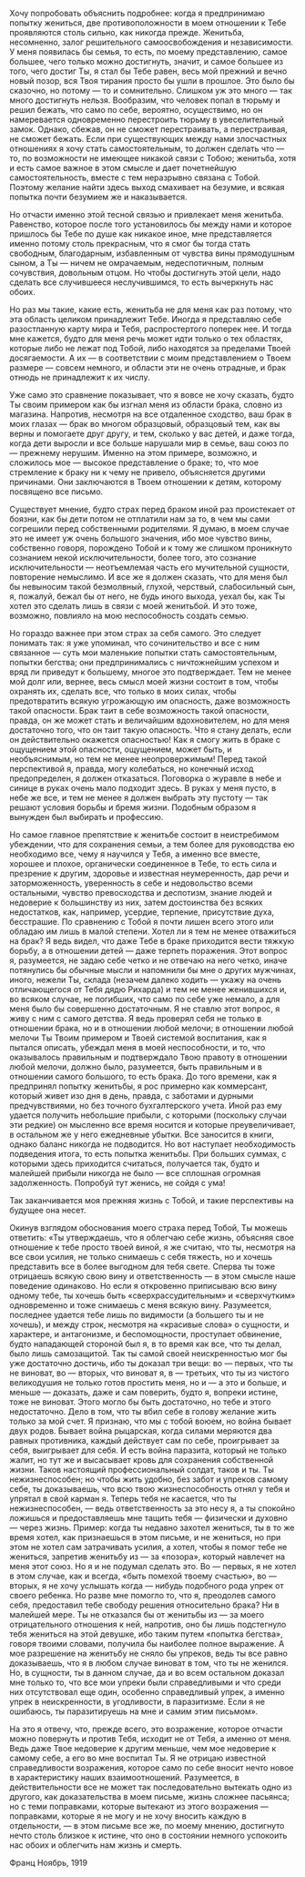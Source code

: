 Хочу попробовать объяснить подробнее: когда я предпринимаю попытку жениться, две противоположности в моем отношении к Тебе проявляются столь сильно, как никогда прежде. Женитьба, несомненно, залог решительного самоосвобождения и независимости. У меня появилась бы семья, то есть, по моему представлению, самое большее, чего только можно достигнуть, значит, и самое большее из того, чего достиг Ты, я стал бы Тебе равен, весь мой прежний и вечно новый позор, вся Твоя тирания просто бы ушли в прошлое. Это было бы сказочно, но потому — то и сомнительно. Слишком уж это много — так много достигнуть нельзя. Вообразим, что человек попал в тюрьму и решил бежать, что само по себе, вероятно, осуществимо, но он намеревается одновременно перестроить тюрьму в увеселительный замок. Однако, сбежав, он не сможет перестраивать, а перестраивая, не сможет бежать. Если при существующих между нами злосчастных отношениях я хочу стать самостоятельным, то должен сделать что — то, по возможности не имеющее никакой связи с Тобою; женитьба, хотя и есть самое важное в этом смысле и дает почетнейшую самостоятельность, вместе с тем неразрывно связана с Тобой. Поэтому желание найти здесь выход смахивает на безумие, и всякая попытка почти безумием же и наказывается.

Но отчасти именно этой тесной связью и привлекает меня женитьба. Равенство, которое после того установилось бы между нами и которое пришлось бы Тебе по душе как никакое иное, мне представляется именно потому столь прекрасным, что я смог бы тогда стать свободным, благодарным, избавленным от чувства вины прямодушным сыном, а Ты — ничем не омрачаемым, недеспотичным, полным сочувствия, довольным отцом. Но чтобы достигнуть этой цели, надо сделать все случившееся неслучившимся, то есть вычеркнуть нас обоих.

Но раз мы такие, какие есть, женитьба не для меня как раз потому, что эта область целиком принадлежит Тебе. Иногда я представляю себе разостланную карту мира и Тебя, распростертого поперек нее. И тогда мне кажется, будто для меня речь может идти только о тех областях, которые либо не лежат под Тобой, либо находятся за пределами Твоей досягаемости. А их — в соответствии с моим представлением о Твоем размере — совсем немного, и области эти не очень отрадные, и брак отнюдь не принадлежит к их числу.

Уже само это сравнение показывает, что я вовсе не хочу сказать, будто Ты своим примером как бы изгнал меня из области брака, словно из магазина. Напротив, несмотря на все отдаленное сходство, ваш брак в моих глазах — брак во многом образцовый, образцовый тем, как вы верны и помогаете друг другу, и тем, сколько у вас детей, и даже тогда, когда дети выросли и все больше нарушали мир в семье, ваш союз по — прежнему нерушим. Именно на этом примере, возможно, и сложилось мое — высокое представление о браке; то, что мое стремление к браку ни к чему не привело, объясняется другими причинами. Они заключаются в Твоем отношении к детям, которому посвящено все письмо.

Существует мнение, будто страх перед браком иной раз проистекает от боязни, как бы дети потом не отплатили нам за то, в чем мы сами согрешили перед собственными родителями. Я думаю, в моем случае это не имеет уж очень большого значения, ибо мое чувство вины, собственно говоря, порождено Тобой и к тому же слишком проникнуто сознанием некой исключительности, более того, это сознание исключительности — неотъемлемая часть его мучительной сущности, повторение немыслимо. И все же я должен сказать, что для меня был бы невыносим такой безмолвный, глухой, черствый, слабосильный сын, я, пожалуй, бежал бы от него, не будь иного выхода, уехал бы, как Ты хотел это сделать лишь в связи с моей женитьбой. И это тоже, возможно, повлияло на мою неспособность создать семью.

Но гораздо важнее при этом страх за себя самого. Это следует понимать так: я уже упоминал, что сочинительство и все с ним связанное — суть мои маленькие попытки стать самостоятельным, попытки бегства; они предпринимались с ничтожнейшим успехом и вряд ли приведут к большему, многое это подтверждает. Тем не менее мой долг или, вернее, весь смысл моей жизни состоит в том, чтобы охранять их, сделать все, что только в моих силах, чтобы предотвратить всякую угрожающую им опасность, даже возможность такой опасности. Брак таит в себе возможность такой опасности, правда, он же может стать и величайшим вдохновителем, но для меня достаточно того, что он таит такую опасность. Что я стану делать, если он действительно окажется опасностью! Как я смогу жить в браке с ощущением этой опасности, ощущением, может быть, и необъяснимым, но тем не менее неопровержимым! Перед такой перспективой я, правда, могу колебаться, но конечный исход предопределен, я должен отказаться. Поговорка о журавле в небе и синице в руках очень мало подходит здесь. В руках у меня пусто, в небе же все, и тем не менее я должен выбрать эту пустоту — так решают условия борьбы и бремя жизни. Подобным образом я вынужден был выбирать и профессию.

Но самое главное препятствие к женитьбе состоит в неистребимом убеждении, что для сохранения семьи, а тем более для руководства ею необходимо все, чему я научился у Тебя, а именно все вместе, хорошее и плохое, органически соединенное в Тебе, то есть сила и презрение к другим, здоровье и известная неумеренность, дар речи и заторможенность, уверенность в себе и недовольство всеми остальными, чувство превосходства и деспотизм, знание людей и недоверие к большинству из них, затем достоинства без всяких недостатков, как, например, усердие, терпение, присутствие духа, бесстрашие. По сравнению с Тобой я почти лишен всего этого или обладаю им лишь в малой степени. Хотел ли я тем не менее отважиться на брак? Я ведь видел, что даже Тебе в браке приходится вести тяжкую борьбу, а в отношении детей — даже терпеть поражения. Этот вопрос я, разумеется, не задаю себе четко и не отвечаю на него четко, иначе потянулись бы обычные мысли и напомнили бы мне о других мужчинах, иного, нежели Ты, склада (незачем далеко ходить — укажу на очень отличающегося от Тебя дядю Рихарда) и тем не менее женившихся и, во всяком случае, не погибших, что само по себе уже немало, а для меня было бы совершенно достаточным. Я не ставлю этот вопрос, я живу с ним с самого детства. Я ведь проверял себя не только в отношении брака, но и в отношении любой мелочи; в отношении любой мелочи Ты Твоим примером и Твоей системой воспитания, как я пытался описать, убеждал меня в моей неспособности, и то, что оказывалось правильным и подтверждало Твою правоту в отношении любой мелочи, должно было, разумеется, быть правильным и в отношении самого большого, то есть брака. До того времени, как я предпринял попытку женитьбы, я рос примерно как коммерсант, который живет изо дня в день, правда, с заботами и дурными предчувствиями, но без точного бухгалтерского учета. Иной раз ему удается получить небольшие прибыли, с которыми (поскольку случаи эти редкие) он мысленно все время носится и которые преувеличивает, в остальном же у него ежедневные убытки. Все заносится в книги, однако баланс никогда не подводится. Но вот наступает необходимость подведения итога, то есть попытка женитьбы. При больших суммах, с которыми здесь приходится считаться, получается так, будто и малейшей прибыли никогда не было — все сплошная огромная задолженность. Попробуй тут женись, не сойдя с ума!

Так заканчивается моя прежняя жизнь с Тобой, и такие перспективы на будущее она несет.

Окинув взглядом обоснования моего страха перед Тобой, Ты можешь ответить: «Ты утверждаешь, что я облегчаю себе жизнь, объясняя свое отношение к тебе просто твоей виной, я же считаю, что ты, несмотря на все свои усилия, не только снимаешь с себя тяжесть, но и хочешь представить все в более выгодном для тебя свете. Сперва ты тоже отрицаешь всякую свою вину и ответственность — в этом смысле наше поведение одинаково. Но если я откровенно приписываю всю вину одному тебе, ты хочешь быть «сверхрассудительным» и «сверхчутким» одновременно и тоже снимаешь с меня всякую вину. Разумеется, последнее удается тебе лишь по видимости (а большего ты и не хочешь), и между строк, несмотря на «красивые слова» о сущности, и характере, и антагонизме, и беспомощности, проступает обвинение, будто нападающей стороной был я, в то время как все, что ты делал, было лишь самозащитой. Так ты самой своей неискренностью мог бы уже достаточно достичь, ибо ты доказал три вещи: во — первых, что ты не виноват, во — вторых, что виноват я, в — третьих, что ты из чистого великодушия не только готов простить меня, но и — а это и больше, и меньше — доказать, даже и сам поверить, будто я, вопреки истине, тоже не виноват. Этого могло бы быть достаточно, но тебе и этого недостаточно. Дело в том, что ты вбил себе в голову желание жить только за мой счет. Я признаю, что мы с тобой воюем, но война бывает двух родов. Бывает война рыцарская, когда силами меряются два равных противника, каждый действует сам по себе, проигрывает за себя, выигрывает для себя. И есть война паразита, который не только жалит, но тут же и высасывает кровь для сохранения собственной жизни. Таков настоящий профессиональный солдат, таков и ты. Ты нежизнеспособен; но чтобы жить удобно, без забот и упреков самому себе, ты доказываешь, что всю твою жизнеспособность отнял у тебя и упрятал в свой карман я. Теперь тебя не касается, что ты нежизнеспособен, — ведь ответственность за это несу я, а ты спокойно ложишься и предоставляешь мне тащить тебя — физически и духовно — через жизнь. Пример: когда ты недавно захотел жениться, ты в то же время хотел, как признаешься в этом письме, и не жениться, но при этом не хотел сам затрачивать усилия, а хотел, чтобы я помог тебе не жениться, запретив женитьбу из — за «позора», который навлечет на меня этот союз. Но я и не подумал сделать это. Во — первых, я не хотел в этом случае, как и всегда, «быть помехой твоему счастью», во — вторых, я не хочу услышать когда — нибудь подобного рода упрек от своего ребенка. Но разве мне помогло то, что я, преодолев самого себя, предоставил тебе свободу решения относительно брака? Ни в малейшей мере. Ты не отказался бы от женитьбы из — за моего отрицательного отношения к ней, напротив, оно бы лишь подстегнуло тебя жениться на этой девушке, ибо таким путем «попытка бегства», говоря твоими словами, получила бы наиболее полное выражение. А мое разрешение на женитьбу не сняло бы упреков, ведь ты все равно доказываешь, что я в любом случае виноват в том, что ты не женился. Но, в сущности, ты в данном случае, да и во всем остальном доказал мне только то, что все мои упреки были справедливыми и что среди них отсутствовал еще один, особенно справедливый упрек, а именно упрек в неискренности, в угодливости, в паразитизме. Если я не ошибаюсь, ты паразитируешь на мне и самим этим письмом».

На это я отвечу, что, прежде всего, это возражение, которое отчасти можно повернуть и против Тебя, исходит не от Тебя, а именно от меня. Ведь даже Твое недоверие к другим меньше, чем мое недоверие к самому себе, а его во мне воспитал Ты. Я не отрицаю известной справедливости возражения, которое само по себе вносит нечто новое в характеристику наших взаимоотношений. Разумеется, в действительности все не может так последовательно вытекать одно из другого, как доказательства в моем письме, жизнь сложнее пасьянса; но с теми поправками, которые вытекают из этого возражения — поправками, которые я не могу и не хочу вносить каждую в отдельности, — в этом письме все же, по моему мнению, достигнуто нечто столь близкое к истине, что оно в состоянии немного успокоить нас обоих и облегчить нам жизнь и смерть.

Франц
Ноябрь, 1919
